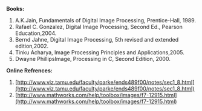 **Books:**

1. A.K.Jain, Fundamentals of Digital Image Processing, Prentice-Hall, 1989.
2. Rafael C. Gonzalez, Digital Image Processing, Second Ed., Pearson Education,2004.
3. Bernd Jahne, Digital Image Processing, 5th revised and extended edition,2002.
4. Tinku Acharya, Image Processing Principles and Applications,2005.
5. Dwayne PhillipsImage, Processing in C, Second Edition, 2000.


**Online Refrences:** 

1. [http://www.viz.tamu.edu/faculty/parke/ends489f00/notes/sec1_8.html](http://www.viz.tamu.edu/faculty/parke/ends489f00/notes/sec1_8.html)
2. [http://www.mathworks.com/help/toolbox/images/f7-12915.html](http://www.mathworks.com/help/toolbox/images/f7-12915.html)
